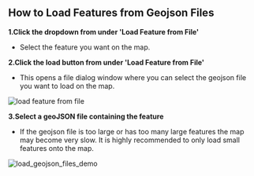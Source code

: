 ## How to Load Features from Geojson Files

**1.Click the dropdown from under 'Load Feature from File'**

- Select the feature you want on the map.

**2.Click the load button from under 'Load Feature from File'**

- This opens a file dialog window where you can select the geojson file you want to load on the map.

![load feature from file](https://github.com/SatelliteShorelines/CoastSeg/assets/61564689/3e314de6-a742-46e9-b390-36d66e7aaba9)

**3.Select a geoJSON file containing the feature**

- If the geojson file is too large or has too many large features the map may become very slow. It is highly recommended to only load small features onto the map.

![load_geojson_files_demo](https://github.com/SatelliteShorelines/CoastSeg/assets/61564689/4fedfb32-b36b-4203-a9af-228f927ca0a8)
